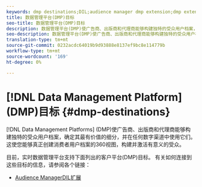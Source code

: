 ```yaml
---
keywords: dmp destinations;DIL;audience manager dmp extension;dmp extension;data management platform;data management platform destinations
title: 数据管理平台(DMP)目标
seo-title: 数据管理平台(DMP)目标
description: 数据管理平台(DMP)使广告商、出版商和代理商能够构建独特的受众用户档案，确定其最有价值的细分，并跨任何数字渠道使用它们。 这使您能够真正创建消费者用户档案的360视图，构建并激活有意义的受众。
seo-description: 数据管理平台(DMP)使广告商、出版商和代理商能够构建独特的受众用户档案，确定其最有价值的细分，并跨任何数字渠道使用它们。 这使您能够真正创建消费者用户档案的360视图，构建并激活有意义的受众。
translation-type: tm+mt
source-git-commit: 0232acdc64019b9d93888e8137ef9bc8e114779b
workflow-type: tm+mt
source-wordcount: '169'
ht-degree: 0%

---
```



# [!DNL Data Management Platform] (DMP)目标 {#dmp-destinations}

[!DNL Data Management Platforms] (DMP)使广告商、出版商和代理商能够构建独特的受众用户档案，确定其最有价值的细分，并在任何数字渠道中使用它们。 这使您能够真正创建消费者用户档案的360视图，构建并激活有意义的受众。

目前，实时数据管理平台支持下面列出的客户平台(DMP)目标。 有关如何连接到这些目标的信息，请参阅各个链接：

* [Audience ManagerDIL扩展](/help/rtcdp/destinations/aam-dil-extension.md)
